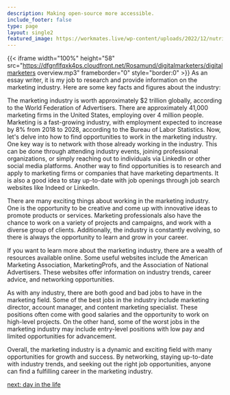 ```yaml
---
description: Making open-source more accessible.
include_footer: false
type: page
layout: single2
featured_image: https://workmates.live/wp-content/uploads/2022/12/nutritionist-5-scaled.jpg
---
```


{{< iframe width="100%" height="58" src="https://dfgnflfqxk4ps.cloudfront.net/Rosamund/digitalmarketers/digitalmarketers overview.mp3" frameborder="0" style="border:0" >}}
As an essay writer, it is my job to research and provide information on the marketing industry. Here are some key facts and figures about the industry:

The marketing industry is worth approximately $2 trillion globally, according to the World Federation of Advertisers.
There are approximately 41,000 marketing firms in the United States, employing over 4 million people.
Marketing is a fast-growing industry, with employment expected to increase by 8% from 2018 to 2028, according to the Bureau of Labor Statistics.
Now, let's delve into how to find opportunities to work in the marketing industry. One key way is to network with those already working in the industry. This can be done through attending industry events, joining professional organizations, or simply reaching out to individuals via LinkedIn or other social media platforms. Another way to find opportunities is to research and apply to marketing firms or companies that have marketing departments. It is also a good idea to stay up-to-date with job openings through job search websites like Indeed or LinkedIn.

There are many exciting things about working in the marketing industry. One is the opportunity to be creative and come up with innovative ideas to promote products or services. Marketing professionals also have the chance to work on a variety of projects and campaigns, and work with a diverse group of clients. Additionally, the industry is constantly evolving, so there is always the opportunity to learn and grow in your career.

If you want to learn more about the marketing industry, there are a wealth of resources available online. Some useful websites include the American Marketing Association, MarketingProfs, and the Association of National Advertisers. These websites offer information on industry trends, career advice, and networking opportunities.

As with any industry, there are both good and bad jobs to have in the marketing field. Some of the best jobs in the industry include marketing director, account manager, and content marketing specialist. These positions often come with good salaries and the opportunity to work on high-level projects. On the other hand, some of the worst jobs in the marketing industry may include entry-level positions with low pay and limited opportunities for advancement.

Overall, the marketing industry is a dynamic and exciting field with many opportunities for growth and success. By networking, staying up-to-date with industry trends, and seeking out the right job opportunities, anyone can find a fulfilling career in the marketing industry.


<a href="https://workdojos.com/digitalmarketers/day-in-the-life">next: day in the life</a>
